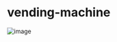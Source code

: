 # vending-machine
![image](https://user-images.githubusercontent.com/84004367/167139731-818d1373-7e5d-49ab-8730-60f9f601c0bc.png)

